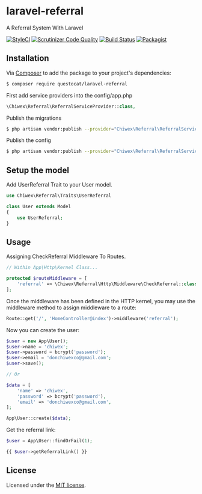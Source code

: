 # laravel-referral

A Referral System With Laravel

[![StyleCI](https://styleci.io/repos/115917817/shield?branch=master)](https://styleci.io/repos/115917817)
[![Scrutinizer Code Quality](https://scrutinizer-ci.com/g/questocat/laravel-referral/badges/quality-score.png?b=master)](https://scrutinizer-ci.com/g/questocat/laravel-referral/?branch=master)
[![Build Status](https://scrutinizer-ci.com/g/questocat/laravel-referral/badges/build.png?b=master)](https://scrutinizer-ci.com/g/questocat/laravel-referral/build-status/master)
[![Packagist](https://img.shields.io/packagist/l/doctrine/orm.svg)](https://packagist.org/packages/questocat/laravel-referral)

## Installation

Via [Composer](https://getcomposer.org) to add the package to your project's dependencies:

```bash
$ composer require questocat/laravel-referral
```

First add service providers into the config/app.php

```php
\Chiwex\Referral\ReferralServiceProvider::class,
```

Publish the migrations

```bash
$ php artisan vendor:publish --provider="Chiwex\Referral\ReferralServiceProvider" --tag="migrations"
```

Publish the config

```bash
$ php artisan vendor:publish --provider="Chiwex\Referral\ReferralServiceProvider" --tag="config"
```

## Setup the model

Add UserReferral Trait to your User model.

```php
use Chiwex\Referral\Traits\UserReferral

class User extends Model
{
    use UserReferral;
}
```

## Usage

Assigning CheckReferral Middleware To Routes.

```php
// Within App\Http\Kernel Class...

protected $routeMiddleware = [
    'referral' => \Chiwex\Referral\Http\Middleware\CheckReferral::class,
];
```

Once the middleware has been defined in the HTTP kernel, you may use the middleware method to assign middleware to a route:

```php
Route::get('/', 'HomeController@index')->middleware('referral');
```

Now you can create the user:

```php
$user = new App\User();
$user->name = 'chiwex';
$user->password = bcrypt('password');
$user->email = 'donchiwexco@gmail.com';
$user->save();

// Or

$data = [
    'name' => 'chiwex',
    'password' => bcrypt('password'),
    'email' => 'donchiwexco@gmail.com',
];

App\User::create($data);
```

Get the referral link:

```php
$user = App\User::findOrFail(1);

{{ $user->getReferralLink() }}
```


## License

Licensed under the [MIT license](https://github.com/questocat/laravel-referral/blob/master/LICENSE).
